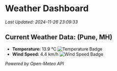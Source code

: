 
# Weather Dashboard

_Last Updated: 2024-11-26 23:09:33_

## Current Weather Data: (Pune, MH)
- **Temperature:** 13.9 °C ![Temperature Badge](https://img.shields.io/badge/Temperature-Low%20Temp-blue)
- **Wind Speed:** 4.4 km/h ![Wind Speed Badge](https://img.shields.io/badge/Wind%20Speed-Low%20Wind-blue)

*Powered by Open-Meteo API*
